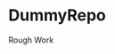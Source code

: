 # DummyRepo
Rough Work 


















































































































